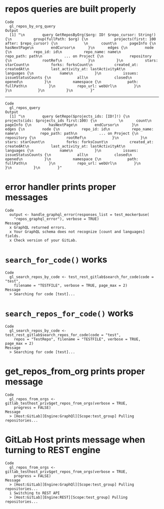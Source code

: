 # repos queries are built properly

    Code
      gl_repos_by_org_query
    Output
      [1] "\n        query GetReposByOrg($org: ID! $repo_cursor: String!) {\n          group(fullPath: $org) {\n            projects(first: 100 after: $repo_cursor) {\n            \n      count\n      pageInfo {\n        hasNextPage\n        endCursor\n      }\n      edges {\n        node {\n          repo_id: id\n          repo_name: name\n          repo_path: path\n          ... on Project {\n            repository {\n              rootRef\n            }\n          }\n          stars: starCount\n          forks: forksCount\n          created_at: createdAt\n          last_activity_at: lastActivityAt\n          languages {\n            name\n          }\n          issues: issueStatusCounts {\n            all\n            closed\n            opened\n          }\n          namespace {\n            path: fullPath\n          }\n          repo_url: webUrl\n        }\n      }\n            }\n          }\n        }"

---

    Code
      gl_repos_query
    Output
      [1] "\n        query GetRepo($projects_ids: [ID!]!) {\n          projects(ids: $projects_ids first:100) {\n          \n      count\n      pageInfo {\n        hasNextPage\n        endCursor\n      }\n      edges {\n        node {\n          repo_id: id\n          repo_name: name\n          repo_path: path\n          ... on Project {\n            repository {\n              rootRef\n            }\n          }\n          stars: starCount\n          forks: forksCount\n          created_at: createdAt\n          last_activity_at: lastActivityAt\n          languages {\n            name\n          }\n          issues: issueStatusCounts {\n            all\n            closed\n            opened\n          }\n          namespace {\n            path: fullPath\n          }\n          repo_url: webUrl\n        }\n      }\n          }\n        }"

# error handler prints proper messages

    Code
      output <- handle_graphql_error(responses_list = test_mocker$use(
        "repos_graphql_error"), verbose = TRUE)
    Message
      x GraphQL returned errors.
      x Your GraphQL schema does not recognize [count and languages] fields.
      x Check version of your GitLab.

# `search_for_code()` works

    Code
      gl_search_repos_by_code <- test_rest_gitlab$search_for_code(code = "test",
        filename = "TESTFILE", verbose = TRUE, page_max = 2)
    Message
      > Searching for code [test]...

# `search_repos_for_code()` works

    Code
      gl_search_repos_by_code <- test_rest_gitlab$search_repos_for_code(code = "test",
        repos = "TestRepo", filename = "TESTFILE", verbose = TRUE, page_max = 2)
    Message
      > Searching for code [test]...

# get_repos_from_org prints proper message

    Code
      gl_repos_from_orgs <- gitlab_testhost_priv$get_repos_from_orgs(verbose = TRUE,
        progress = FALSE)
    Message
      > [Host:GitLab][Engine:GraphQl][Scope:test_group] Pulling repositories...

# GitLab Host prints message when turning to REST engine

    Code
      gl_repos_from_orgs <- gitlab_testhost_priv$get_repos_from_orgs(verbose = TRUE,
        progress = FALSE)
    Message
      > [Host:GitLab][Engine:GraphQl][Scope:test_group] Pulling repositories...
      i Switching to REST API
      > [Host:GitLab][Engine:REST][Scope:test_group] Pulling repositories...

